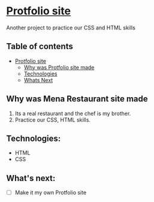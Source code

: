 # [Protfolio site](https://web-dev-protfolio.netlify.app/)
Another project to practice our CSS and HTML skills 

## Table of contents 
- [Protfolio site](#protfolio-site)
  - [Why was Protfolio site made](#why-mena-restaurant-made)
  - [Technologies](#technologies)
  - [Whats Next](#whats-next)
  
## Why was Mena Restaurant site made

1. Its a real restaurant and the chef is my brother.
2. Practice our CSS, HTML skills.

## Technologies:

* HTML
* CSS

## What's next:

- [ ] Make it my own Protfolio site
